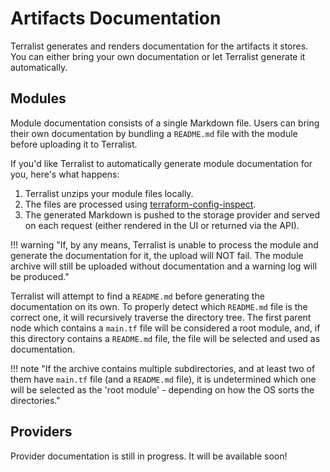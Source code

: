 # Artifacts Documentation

Terralist generates and renders documentation for the artifacts it stores. You can either bring your own documentation or let Terralist generate it automatically.

## Modules

Module documentation consists of a single Markdown file. Users can bring their own documentation by bundling a `README.md` file with the module before uploading it to Terralist.

If you'd like Terralist to automatically generate module documentation for you, here's what happens:

1. Terralist unzips your module files locally.
2. The files are processed using [terraform-config-inspect](https://github.com/hashicorp/terraform-config-inspect).
3. The generated Markdown is pushed to the storage provider and served on each request (either rendered in the UI or returned via the API).

!!! warning "If, by any means, Terralist is unable to process the module and generate the documentation for it, the upload will NOT fail. The module archive will still be uploaded without documentation and a warning log will be produced."

Terralist will attempt to find a `README.md` before generating the documentation on its own. To properly detect which `README.md` file is the correct one, it will recursively traverse the directory tree. The first parent node which contains a `main.tf` file will be considered a root module, and, if this directory contains a `README.md` file, the file will be selected and used as documentation.

!!! note "If the archive contains multiple subdirectories, and at least two of them have `main.tf` file (and a `README.md` file), it is undetermined which one will be selected as the 'root module' - depending on how the OS sorts the directories."

## Providers

Provider documentation is still in progress. It will be available soon!
